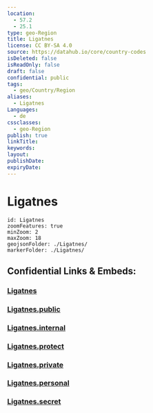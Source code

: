 ```yaml
---
location:
  - 57.2
  - 25.1
type: geo-Region
title: Ligatnes
license: CC BY-SA 4.0
source: https://datahub.io/core/country-codes
isDeleted: false
isReadOnly: false
draft: false
confidential: public
tags:
  - geo/Country/Region
aliases:
  - Ligatnes
Languages:
  - de
cssclasses:
  - geo-Region
publish: true
linkTitle:
keywords:
layout:
publishDate:
expiryDate:
---
```


# Ligatnes

```leaflet
id: Ligatnes
zoomFeatures: true 
minZoom: 2 
maxZoom: 18
geojsonFolder: ./Ligatnes/
markerFolder: ./Ligatnes/
```


## Confidential Links & Embeds: 

### [Ligatnes](/_Standards/Earth/Continent/Europe/Europe~North/Latvia/Counties/Ligatnes.md) 

### [Ligatnes.public](/_public/Earth/Continent/Europe/Europe~North/Latvia/Counties/Ligatnes.public.md) 

### [Ligatnes.internal](/_internal/Earth/Continent/Europe/Europe~North/Latvia/Counties/Ligatnes.internal.md) 

### [Ligatnes.protect](/_protect/Earth/Continent/Europe/Europe~North/Latvia/Counties/Ligatnes.protect.md) 

### [Ligatnes.private](/_private/Earth/Continent/Europe/Europe~North/Latvia/Counties/Ligatnes.private.md) 

### [Ligatnes.personal](/_personal/Earth/Continent/Europe/Europe~North/Latvia/Counties/Ligatnes.personal.md) 

### [Ligatnes.secret](/_secret/Earth/Continent/Europe/Europe~North/Latvia/Counties/Ligatnes.secret.md)

